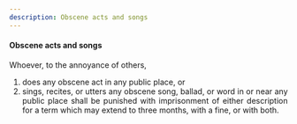 ```yaml
---
description: Obscene acts and songs
---
```


#### Obscene acts and songs
<div style="text-align: justify">

Whoever, to the annoyance of others,

</div>

1. <div style="text-align: justify"> does any obscene act in any public place, or </div>
2. <div style="text-align: justify"> sings, recites, or utters any obscene song, ballad, or word in or near any public place shall be punished with imprisonment of either description for a term which may extend to three months, with a fine, or with both. </div>
